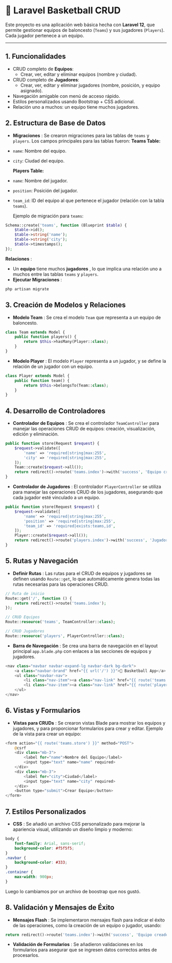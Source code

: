 # 🏀 Laravel Basketball CRUD

Este proyecto es una aplicación web básica hecha con **Laravel 12**, que permite gestionar equipos de baloncesto (`Teams`) y sus jugadores (`Players`). Cada jugador pertenece a un equipo.

---

## **1. Funcionalidades**

- CRUD completo de **Equipos**:
  - Crear, ver, editar y eliminar equipos (nombre y ciudad).
- CRUD completo de **Jugadores**:
  - Crear, ver, editar y eliminar jugadores (nombre, posición, y equipo asignado).
- Navegación amigable con menú de acceso rápido.
- Estilos personalizados usando Bootstrap + CSS adicional.
- Relación uno a muchos: un equipo tiene muchos jugadores.

## **2. Estructura de Base de Datos**

* **Migraciones** :
  Se crearon migraciones para las tablas de `teams` y `players`. Los campos principales para las tablas fueron:
  **Teams Table:**
* `name`: Nombre del equipo.
* `city`: Ciudad del equipo.

  **Players Table:**

* `name`: Nombre del jugador.
* `position`: Posición del jugador.
* `team_id`: ID del equipo al que pertenece el jugador (relación con la tabla `teams`).

  Ejemplo de migración para `teams`:

```php
Schema::create('teams', function (Blueprint $table) {
    $table->id();
    $table->string('name');
    $table->string('city');
    $table->timestamps();
});

```

   **Relaciones** :

* Un **equipo** tiene muchos  **jugadores** , lo que implica una relación uno a muchos entre las tablas `teams` y `players`.
* **Ejecutar Migraciones** :

```php
php artisan migrate
```

## **3. Creación de Modelos y Relaciones**

* **Modelo Team** :
  Se crea el modelo `Team` que representa a un equipo de baloncesto.

```php
class Team extends Model {
    public function players() {
        return $this->hasMany(Player::class);
    }
}

```

* **Modelo Player** :
  El modelo `Player` representa a un jugador, y se define la relación de un jugador con un equipo.

```php
class Player extends Model {
    public function team() {
        return $this->belongsTo(Team::class);
    }
}
```

## **4. Desarrollo de Controladores**

* **Controlador de Equipos** :
  Se crea el controlador `TeamController` para manejar las operaciones CRUD de equipos: creación, visualización, edición y eliminación.

```php
public function store(Request $request) {
    $request->validate([
        'name' => 'required|string|max:255',
        'city' => 'required|string|max:255',
    ]);
    Team::create($request->all());
    return redirect()->route('teams.index')->with('success', 'Equipo creado con éxito!');
}
```

* **Controlador de Jugadores** :
  El controlador `PlayerController` se utiliza para manejar las operaciones CRUD de los jugadores, asegurando que cada jugador esté vinculado a un equipo.

```php
public function store(Request $request) {
    $request->validate([
        'name' => 'required|string|max:255',
        'position' => 'required|string|max:255',
        'team_id' => 'required|exists:teams,id',
    ]);
    Player::create($request->all());
    return redirect()->route('players.index')->with('success', 'Jugador creado con éxito!');
}

```

## **5. Rutas y Navegación**

* **Definir Rutas** :
  Las rutas para el CRUD de equipos y jugadores se definen usando `Route::get`, lo que automáticamente genera todas las rutas necesarias para las operaciones CRUD.

```php
// Ruta de inicio
Route::get('/', function () {
    return redirect()->route('teams.index');
});

// CRUD Equipos
Route::resource('teams', TeamController::class);

// CRUD Jugadores
Route::resource('players', PlayerController::class);

```

* **Barra de Navegación** :
  Se crea una barra de navegación en el layout principal `app.blade.php` con enlaces a las secciones de equipos y jugadores.

```php
<nav class="navbar navbar-expand-lg navbar-dark bg-dark">
    <a class="navbar-brand" href="{{ url('/') }}">🏀 Basketball App</a>
    <ul class="navbar-nav">
        <li class="nav-item"><a class="nav-link" href="{{ route('teams.index') }}">Equipos</a></li>
        <li class="nav-item"><a class="nav-link" href="{{ route('players.index') }}">Jugadores</a></li>
    </ul>
</nav>
```

## **6. Vistas y Formularios**

* **Vistas para CRUDs** :
  Se crearon vistas Blade para mostrar los equipos y jugadores, y para proporcionar formularios para crear y editar.
  Ejemplo de la vista para crear un equipo:

```php
<form action="{{ route('teams.store') }}" method="POST">
    @csrf
    <div class="mb-3">
        <label for="name">Nombre del Equipo</label>
        <input type="text" name="name" required>
    </div>
    <div class="mb-3">
        <label for="city">Ciudad</label>
        <input type="text" name="city" required>
    </div>
    <button type="submit">Crear Equipo</button>
</form>
```

## **7. Estilos Personalizados**

* **CSS** :
  Se añadió un archivo CSS personalizado para mejorar la apariencia visual, utilizando un diseño limpio y moderno:

```css
body {
    font-family: Arial, sans-serif;
    background-color: #f5f5f5;
}
.navbar {
    background-color: #333;
}
.container {
    max-width: 900px;
}
```

Luego lo cambiamos por un archivo de boostrap que nos gustó.

## **8. Validación y Mensajes de Éxito**

* **Mensajes Flash** :
  Se implementaron mensajes flash para indicar el éxito de las operaciones, como la creación de un equipo o jugador, usando:

```php
return redirect()->route('teams.index')->with('success', 'Equipo creado con éxito!');
```

* **Validación de Formularios** :
  Se añadieron validaciones en los formularios para asegurar que se ingresen datos correctos antes de procesarlos.
